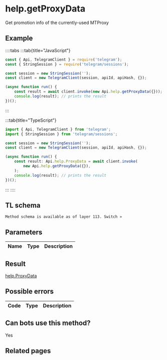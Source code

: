 # help.getProxyData

Get promotion info of the currently-used MTProxy

## Example

::::tabs
:::tab{title="JavaScript"}

```js
const { Api, TelegramClient } = require('telegram');
const { StringSession } = require('telegram/sessions');

const session = new StringSession('');
const client = new TelegramClient(session, apiId, apiHash, {});

(async function run() {
    const result = await client.invoke(new Api.help.getProxyData({}));
    console.log(result); // prints the result
})();
```

:::

:::tab{title="TypeScript"}

```ts
import { Api, TelegramClient } from 'telegram';
import { StringSession } from 'telegram/sessions';

const session = new StringSession('');
const client = new TelegramClient(session, apiId, apiHash, {});

(async function run() {
    const result: Api.help.ProxyData = await client.invoke(
        new Api.help.getProxyData({}),
    );
    console.log(result); // prints the result
})();
```

:::
::::

## TL schema

```
Method schema is available as of layer 113. Switch »
```

## Parameters

| Name | Type | Description |
| :--: | ---- | ----------- |

## Result

[help.ProxyData](https://core.telegram.org/type/help.ProxyData)

## Possible errors

| Code | Type | Description |
| :--: | ---- | ----------- |

## Can bots use this method?

Yes

## Related pages
